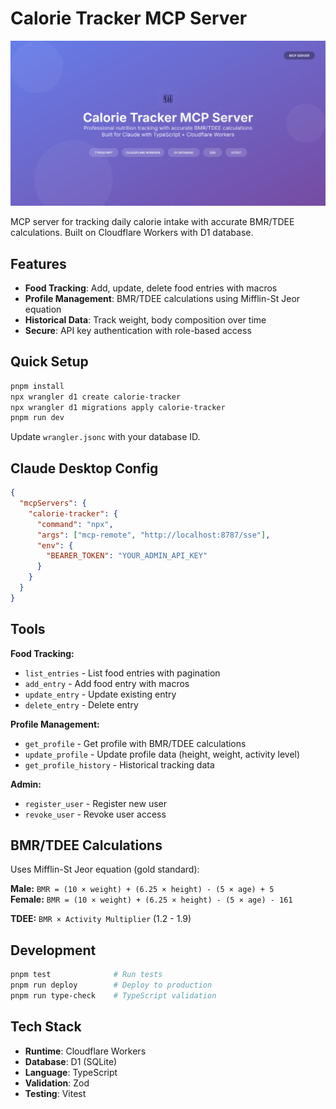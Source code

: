 # Calorie Tracker MCP Server

![Calorie Tracker MCP Server](cover.svg)

MCP server for tracking daily calorie intake with accurate BMR/TDEE calculations. Built on Cloudflare Workers with D1 database.

## Features

- **Food Tracking**: Add, update, delete food entries with macros
- **Profile Management**: BMR/TDEE calculations using Mifflin-St Jeor equation
- **Historical Data**: Track weight, body composition over time  
- **Secure**: API key authentication with role-based access

## Quick Setup

```bash
pnpm install
npx wrangler d1 create calorie-tracker
npx wrangler d1 migrations apply calorie-tracker
pnpm run dev
```

Update `wrangler.jsonc` with your database ID.

## Claude Desktop Config

```json
{
  "mcpServers": {
    "calorie-tracker": {
      "command": "npx", 
      "args": ["mcp-remote", "http://localhost:8787/sse"],
      "env": {
        "BEARER_TOKEN": "YOUR_ADMIN_API_KEY"
      }
    }
  }
}
```

## Tools

**Food Tracking:**

- `list_entries` - List food entries with pagination
- `add_entry` - Add food entry with macros
- `update_entry` - Update existing entry
- `delete_entry` - Delete entry

**Profile Management:**

- `get_profile` - Get profile with BMR/TDEE calculations
- `update_profile` - Update profile data (height, weight, activity level)
- `get_profile_history` - Historical tracking data

**Admin:**

- `register_user` - Register new user
- `revoke_user` - Revoke user access

## BMR/TDEE Calculations

Uses Mifflin-St Jeor equation (gold standard):

**Male:** `BMR = (10 × weight) + (6.25 × height) - (5 × age) + 5`  
**Female:** `BMR = (10 × weight) + (6.25 × height) - (5 × age) - 161`

**TDEE:** `BMR × Activity Multiplier` (1.2 - 1.9)

## Development

```bash
pnpm test              # Run tests
pnpm run deploy        # Deploy to production
pnpm run type-check    # TypeScript validation
```

## Tech Stack

- **Runtime**: Cloudflare Workers
- **Database**: D1 (SQLite)
- **Language**: TypeScript
- **Validation**: Zod
- **Testing**: Vitest

